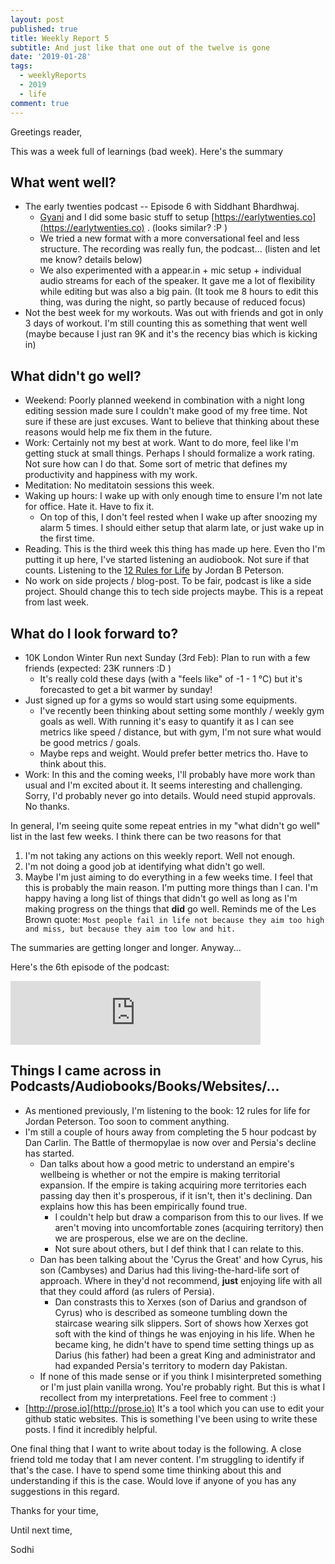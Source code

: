 ```yaml
---
layout: post
published: true
title: Weekly Report 5
subtitle: And just like that one out of the twelve is gone
date: '2019-01-28'
tags:
  - weeklyReports
  - 2019
  - life
comment: true
---
```

Greetings reader,

This was a week full of learnings (bad week). Here's the summary

## What went well?
* The early twenties podcast -- Episode 6 with Siddhant Bhardhwaj.
	* [Gyani](https://gyani.net) and I did some basic stuff to setup [https://earlytwenties.co](https://earlytwenties.co) . (looks similar? :P )
	* We tried a new format with a more conversational feel and less structure. The recording was really fun, the podcast... (listen and let me know? details below)
    * We also experimented with a appear.in + mic setup + individual audio streams for each of the speaker. It gave me a lot of flexibility while editing but was also a big pain. (It took me 8 hours to edit this thing, was during the night, so partly because of reduced focus)
* Not the best week for my workouts. Was out with friends and got in only 3 days of workout. I'm still counting this as 
something that went well (maybe because I just ran 9K and it's the recency bias which is kicking in)

## What didn't go well?
* Weekend: Poorly planned weekend in combination with a night long editing session made sure I couldn't make good of my free time. Not sure if these are just excuses. Want to believe that thinking about these reasons would help me fix them in the future.
* Work: Certainly not my best at work. Want to do more, feel like I'm getting stuck at small things. Perhaps I should formalize a work rating. Not sure how can I do that. Some sort of metric that defines my productivity and happiness with my work.
* Meditation: No meditatoin sessions this week.
* Waking up hours: I wake up with only enough time to ensure I'm not late for office. Hate it. Have to fix it. 
	* On top of this, I don't feel rested when I wake up after snoozing my alarm 5 times. I should either setup that alarm late, or just wake up in the first time.
* Reading. This is the third week this thing has made up here. Even tho I'm putting it up here, I've started listening an audiobook. Not sure if that counts. Listening to the [12 Rules for Life](https://www.amazon.co.uk/12-Rules-Life-Antidote-Chaos-ebook/dp/B078C6C7QS) by Jordan B Peterson.
* No work on side projects / blog-post. To be fair, podcast is like a side project. Should change this to tech side projects maybe. This is a repeat from last week. 

## What do I look forward to?
* 10K London Winter Run next Sunday (3rd Feb): Plan to run with a few friends (expected: 23K runners :D )
	* It's really cold these days (with a "feels like" of -1 - 1 °C) but it's forecasted to get a bit warmer by sunday!
* Just signed up for a gyms so would start using some equipments.
	* I've recently been thinking about setting some monthly / weekly gym goals as well. With running it's easy to quantify it as I can see metrics like speed / distance, but with gym, I'm not sure what would be good metrics / goals. 
    * Maybe reps and weight. Would prefer better metrics tho. Have to think about this.
* Work: In this and the coming weeks, I'll probably have more work than usual and I'm excited about it. It seems interesting and challenging. Sorry, I'd probably never go into details. Would need stupid approvals. No thanks.


In general, I'm seeing quite some repeat entries in my "what didn't go well" list in the last few weeks. I think there can be two reasons for that

1. I'm not taking any actions on this weekly report. Well not enough.
2. I'm not doing a good job at identifying what didn't go well.
3. Maybe I'm just aiming to do everything in a few weeks time. I feel that this is probably the main reason. I'm putting more things than I can. I'm happy having a long list of things that didn't go well as long as I'm making progress on the things that **did** go well. Reminds me of the Les Brown quote: 
``
Most people fail in life not because they aim too high and miss, but because they aim too low and hit.
``

The summaries are getting longer and longer. Anyway...

Here's the 6th episode of the podcast:

<iframe src="https://anchor.fm/earlytwenties/embed/episodes/Ep-6-Sid-ke-siddhanto-pe-charcha-e31pjm" height="102px" width="400px" frameborder="0" scrolling="no"></iframe>


## Things I came across in Podcasts/Audiobooks/Books/Websites/...
* As mentioned previously, I'm listening to the book: 12 rules for life for Jordan Peterson. Too soon to comment anything.
* I'm still a couple of hours away from completing the 5 hour podcast by Dan Carlin. The Battle of thermopylae is now over and Persia's decline has started.
	* Dan talks about how a good metric to understand an empire's wellbeing is whether or not the empire is making territorial expansion. If the empire is taking acquiring more territories each passing day then it's prosperous, if it isn't, then it's declining. Dan explains how this has been empirically found true.
		* I couldn't help but draw a comparison from this to our lives. If we aren't moving into uncomfortable zones (acquiring territory) then we are prosperous, else we are on the decline.
		* Not sure about others, but I def think that I can relate to this.
	* Dan has been talking about the 'Cyrus the Great' and how Cyrus, his son (Cambyses) and Darius had this living-the-hard-life sort of approach. Where in they'd not recommend, **just** enjoying life with all that they could afford (as rulers of Persia).
		* Dan constrasts this to Xerxes (son of Darius and grandson of Cyrus) who is described as someone tumbling down the staircase wearing silk slippers. Sort of shows how Xerxes got soft with the kind of things he was enjoying in his life. When he became king, he didn't have to spend time setting things up as Darius (his father) had been a great King and administrator and had expanded Persia's territory to modern day Pakistan.
    * If none of this made sense or if you think I misinterpreted something or I'm just plain vanilla wrong. You're probably right. But this is what I recollect from my interpretations. Feel free to comment :)
* [http://prose.io](http://prose.io) It's a tool which you can use to edit your github static websites. This is something I've been using to write these posts. I find it incredibly helpful.

One final thing that I want to write about today is the following. A close friend told me today that I am never content. I'm struggling to identify if that's the case. I have to spend some time thinking about this and understanding if this is the case. Would love if anyone of you has any suggestions in this regard.

Thanks for your time,

Until next time,

Sodhi
